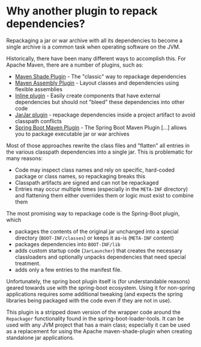# Why another plugin to repack dependencies?

Repackaging a jar or war archive with all its dependencies to become a
single archive is a common task when operating software on the JVM.

Historically, there have been many different ways to accomplish
this. For Apache Maven, there are a number of plugins, such as:

* [Maven Shade Plugin](https://maven.apache.org/plugins/maven-shade-plugin/) - The "classic" way to repackage dependencies
* [Maven Assembly Plugin](https://maven.apache.org/plugins/maven-assembly-plugin/) - Layout classes and dependencies using flexible assemblies
* [Inline plugin](https://basepom.github.io/inline-maven-plugin/) - Easily create components that have external dependencies but should not "bleed" these dependencies into other code
* [JarJar plugin](https://sonatype.github.io/jarjar-maven-plugin/) - repackage dependencies inside a project artifact to avoid classpath conflicts
* [Spring Boot Maven Plugin](https://docs.spring.io/spring-boot/docs/current/maven-plugin/reference/htmlsingle/) - The Spring Boot Maven Plugin [...] allows you to package executable jar or war archives

Most of those approaches rewrite the class files and "flatten" all
entries in the various classpath dependencies into a single jar. This
is problematic for many reasons:

- Code may inspect class names and rely on specific, hard-coded package or class names, so repackaging breaks this
- Classpath artifacts are signed and can not be repackaged
- Entries may occur multiple times (especially in the `META-INF` directory) and flattening them either overrides them or logic must exist to combine them

The most promising way to repackage code is the Spring-Boot plugin,
which

- packages the contents of the original jar unchanged into a special directory (`BOOT-INF/classes`) or keeps it as-is (`META-INF` content)
- packages dependencies into `BOOT-INF/lib`
- adds custom startup code (`JarLauncher`) that creates the necessary classloaders and optionally unpacks dependencies that need special treatment.
- adds only a few entries to the manifest file.

Unfortunately, the spring boot plugin itself is (for understandable
reasons) geared towards use with the spring-boot ecosystem. Using it
for non-spring applications requires some additional tweaking (and
expects the spring libraries being packaged with the code even if they
are not in use).

This plugin is a stripped down version of the wrapper code around the
`Repackager` functionality found in the spring-boot-loader-tools. It
can be used with any JVM project that has a main class; especially it
can be used as a replacement for using the Apache maven-shade-plugin
when creating standalone jar applications.
